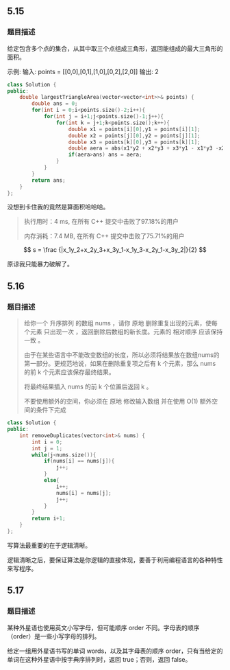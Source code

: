 ## 5.15

### 题目描述

给定包含多个点的集合，从其中取三个点组成三角形，返回能组成的最大三角形的面积。

示例:
输入: points = [[0,0],[0,1],[1,0],[0,2],[2,0]]
输出: 2

```cpp
class Solution {
public:
    double largestTriangleArea(vector<vector<int>>& points) {
        double ans = 0;
        for(int i = 0;i<points.size()-2;i++){
            for(int j = i+1;j<points.size()-1;j++){
                for(int k = j+1;k<points.size();k++){
                    double x1 = points[i][0],y1 = points[i][1];
                    double x2 = points[j][0],y2 = points[j][1];
                    double x3 = points[k][0],y3 = points[k][1];
                    double aera = abs(x1*y2 + x2*y3 + x3*y1 - x1*y3 -x2*y1 - x3*y2)/2;
                    if(aera>ans) ans = aera;
                }
            }
        }
        return ans;
    }
};
```

没想到卡住我的竟然是算面积哈哈哈。

> 执行用时：4 ms, 在所有 C++ 提交中击败了97.18%的用户
>
> 内存消耗：7.4 MB, 在所有 C++ 提交中击败了75.71%的用户

$$
s = \frac {|x_1y_2+x_2y_3+x_3y_1-x_1y_3-x_2y_1-x_3y_2|}{2}
$$

原谅我只能暴力破解了。



## 5.16

### 题目描述

> 给你一个 升序排列 的数组 nums ，请你 原地 删除重复出现的元素，使每个元素 只出现一次 ，返回删除后数组的新长度。元素的 相对顺序 应该保持 一致 。
>
> 由于在某些语言中不能改变数组的长度，所以必须将结果放在数组nums的第一部分。更规范地说，如果在删除重复项之后有 k 个元素，那么 nums 的前 k 个元素应该保存最终结果。
>
> 将最终结果插入 nums 的前 k 个位置后返回 k 。
>
> 不要使用额外的空间，你必须在 原地 修改输入数组 并在使用 O(1) 额外空间的条件下完成
>

```cpp
class Solution {
public:
    int removeDuplicates(vector<int>& nums) {
        int i = 0;
        int j = 1;
        while(j<nums.size()){
            if(nums[i] == nums[j]){
                j++;
            }
            else{
                i++;
                nums[i] = nums[j];
                j++;
            }
        }
        return i+1;
    }
};
```

写算法最重要的在于逻辑清晰。



逻辑清晰之后，要保证算法是你逻辑的直接体现，要善于利用编程语言的各种特性来写程序。



## 5.17

### 题目描述

某种外星语也使用英文小写字母，但可能顺序 order 不同。字母表的顺序（order）是一些小写字母的排列。

给定一组用外星语书写的单词 words，以及其字母表的顺序 order，只有当给定的单词在这种外星语中按字典序排列时，返回 true；否则，返回 false。

 ```cpp
 ```

